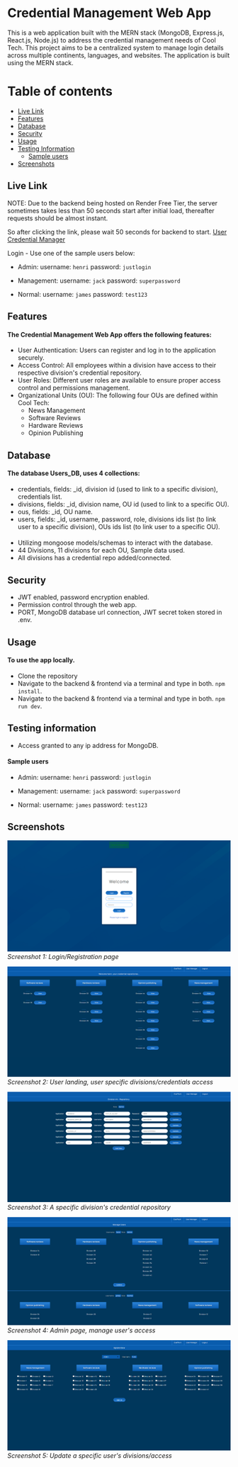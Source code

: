 # Credential Management Web App

This is a web application built with the MERN stack (MongoDB, Express.js, React.js, Node.js) to address the credential management needs of Cool Tech. 
This project aims to be a centralized system to manage login details across multiple continents, languages, and websites. 
The application is built using the MERN stack. 

Table of contents
=================
<!--ts-->
   * [Live Link](#Live-Link)
   * [Features](#Features)
   * [Database](#Database)
   * [Security](#Security)
   * [Usage](#Usage)
   * [Testing Information](#Testing-Information)
        *  [Sample users](#Sample-users)
   * [Screenshots](Screenshots)
<!--te-->

## Live Link
NOTE: Due to the backend being hosted on Render Free Tier, the server sometimes takes less than 50 seconds start after initial load, thereafter requests should be almost instant.

So after clicking the link, please wait 50 seconds for backend to start.
[User Credential Manager](https://resplendent-pithivier-138605.netlify.app)

Login - Use one of the sample users below:
- Admin: username: `henri` password: `justlogin`

- Management: username: `jack` password: `superpassword`

- Normal: username: `james` password: `test123`

## Features
#### The Credential Management Web App offers the following features:

- User Authentication: Users can register and log in to the application securely.
- Access Control: All employees within a division have access to their respective division's credential repository.
- User Roles: Different user roles are available to ensure proper access control and permissions management.
- Organizational Units (OU): The following four OUs are defined within Cool Tech:
  - News Management
  - Software Reviews
  - Hardware Reviews
  - Opinion Publishing

## Database 
#### The database Users_DB, uses 4 collections:
- credentials, fields: _id, division id (used to link to a specific division), credentials list.
- divisions, fields: _id, division name, OU id (used to link to a specific OU).
- ous, fields: _id, OU name.
- users, fields: _id, username, password, role, divisions ids list (to link user to a specific division), OUs ids list (to link user to a specific OU).

#### 

- Utilizing mongoose models/schemas to interact with the database.
- 44 Divisions, 11 divisions for each OU, Sample data used.
- All divisions has a credential repo added/connected.

## Security

- JWT enabled, password encryption enabled.
- Permission control through the web app.
- PORT, MongoDB database url connection, JWT secret token stored in .env.

## Usage

#### To use the app locally.
- Clone the repository
- Navigate to the backend & frontend via a terminal and type in both. `npm install`.
- Navigate to the backend & frontend via a terminal and type in both. `npm run dev`.

## Testing information

- Access granted to any ip address for MongoDB.

#### Sample users

- Admin: username: `henri` password: `justlogin`

- Management: username: `jack` password: `superpassword`

- Normal: username: `james` password: `test123`

## Screenshots

![Screenshot 1](./app-screenshots/1.png)
*Screenshot 1: Login/Registration page*

![Screenshot 2](./app-screenshots/5.png)
*Screenshot 2: User landing, user specific divisions/credentials access*

![Screenshot 3](./app-screenshots/4.png)
*Screenshot 3: A specific division's credential repository*

![Screenshot 4](./app-screenshots/3.png)
*Screenshot 4: Admin page, manage user's access*

![Screenshot 5](./app-screenshots/2.png)
*Screenshot 5: Update a specific user's divisions/access*
